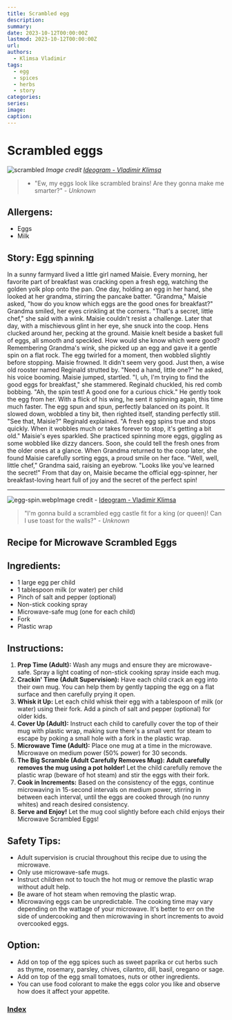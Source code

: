 ```yaml
---
title: Scrambled egg
description: 
summary: 
date: 2023-10-12T00:00:00Z
lastmod: 2023-10-12T00:00:00Z
url: 
authors:
  - Klimsa Vladimir
tags:
  - egg
  - spices
  - herbs
  - story
categories: 
series: 
image: 
caption:
---
```

# Scrambled eggs
![scrambled](scrambled.webp)
*Image credit [Ideogram - Vladimir Klimsa](https://ideogram.ai/assets/image/lossless/response/pw7neYJ3QO2MHUhjoIyJJA)*

> - "Ew, my eggs look like scrambled brains! Are they gonna make me smarter?" - *Unknown*
## Allergens:
- Eggs
- Milk
## Story: Egg spinning
In a sunny farmyard lived a little girl named Maisie. Every morning, her favorite part of breakfast was cracking open a fresh egg, watching the golden yolk plop onto the pan. One day, holding an egg in her hand, she looked at her grandma, stirring the pancake batter. "Grandma," Maisie asked, "how do you know which eggs are the good ones for breakfast?"
Grandma smiled, her eyes crinkling at the corners. "That's a secret, little chef," she said with a wink. Maisie couldn't resist a challenge. Later that day, with a mischievous glint in her eye, she snuck into the coop. Hens clucked around her, pecking at the ground. Maisie knelt beside a basket full of eggs, all smooth and speckled. How would she know which were good?
Remembering Grandma's wink, she picked up an egg and gave it a gentle spin on a flat rock. The egg twirled for a moment, then wobbled slightly before stopping. Maisie frowned. It didn't seem very good. Just then, a wise old rooster named Reginald strutted by.
"Need a hand, little one?" he asked, his voice booming. Maisie jumped, startled. "I, uh, I'm trying to find the good eggs for breakfast," she stammered. Reginald chuckled, his red comb bobbing. "Ah, the spin test! A good one for a curious chick."
He gently took the egg from her. With a flick of his wing, he sent it spinning again, this time much faster. The egg spun and spun, perfectly balanced on its point. It slowed down, wobbled a tiny bit, then righted itself, standing perfectly still.
"See that, Maisie?" Reginald explained. "A fresh egg spins true and stops quickly. When it wobbles much or takes forever to stop, it's getting a bit old."
Maisie's eyes sparkled. She practiced spinning more eggs, giggling as some wobbled like dizzy dancers. Soon, she could tell the fresh ones from the older ones at a glance. When Grandma returned to the coop later, she found Maisie carefully sorting eggs, a proud smile on her face.
"Well, well, little chef," Grandma said, raising an eyebrow. "Looks like you've learned the secret!" From that day on, Maisie became the official egg-spinner, her breakfast-loving heart full of joy and the secret of the perfect spin!

---
![egg-spin.webp](egg-spin.webp "Image credit - [Ideogram - Vladimir Klimsa](https://ideogram.ai/assets/image/lossless/response/Halyc7i9SeiKCpNGUzUg_A)")Image credit - [Ideogram - Vladimir Klimsa](https://ideogram.ai/assets/image/lossless/response/Halyc7i9SeiKCpNGUzUg_A)
> "I'm gonna build a scrambled egg castle fit for a king (or queen)! Can I use toast for the walls?" - *Unknown*
## Recipe for Microwave Scrambled Eggs
## Ingredients:
* 1 large egg per child
* 1 tablespoon milk (or water) per child
* Pinch of salt and pepper (optional)
* Non-stick cooking spray
* Microwave-safe mug (one for each child)
* Fork
* Plastic wrap
## Instructions:
1. **Prep Time (Adult):** Wash any mugs and ensure they are microwave-safe. Spray a light coating of non-stick cooking spray inside each mug.
2. **Crackin' Time (Adult Supervision):** Have each child crack an egg into their own mug. You can help them by gently tapping the egg on a flat surface and then carefully prying it open.
3. **Whisk it Up:** Let each child whisk their egg with a tablespoon of milk (or water) using their fork. Add a pinch of salt and pepper (optional) for older kids.
4. **Cover Up (Adult):** Instruct each child to carefully cover the top of their mug with plastic wrap, making sure there's a small vent for steam to escape by poking a small hole with a fork in the plastic wrap.
5. **Microwave Time (Adult):** Place one mug at a time in the microwave. Microwave on medium power (50% power) for 30 seconds.
6. **The Big Scramble (Adult Carefully Removes Mug):** **Adult carefully removes the mug using a pot holder!** Let the child carefully remove the plastic wrap (beware of hot steam) and stir the eggs with their fork.
7. **Cook in Increments:** Based on the consistency of the eggs, continue microwaving in 15-second intervals on medium power, stirring in between each interval, until the eggs are cooked through (no runny whites) and reach desired consistency.
8. **Serve and Enjoy!** Let the mug cool slightly before each child enjoys their Microwave Scrambled Eggs!
## Safety Tips:
* Adult supervision is crucial throughout this recipe due to using the microwave.
* Only use microwave-safe mugs.
* Instruct children not to touch the hot mug or remove the plastic wrap without adult help.
* Be aware of hot steam when removing the plastic wrap.
* Microwaving eggs can be unpredictable. The cooking time may vary depending on the wattage of your microwave. It's better to err on the side of undercooking and then microwaving in short increments to avoid overcooked eggs.
## Option:
* Add on top of the egg spices such as sweet paprika or cut herbs such as thyme, rosemary, parsley, chives, cilantro, dill, basil, oregano or sage.
* Add on top of the egg small tomatoes, nuts or other ingredients.
* You can use food colorant to make the eggs color you like and observe how does it affect your appetite.
### [Index](content/children-recipe/Index.md)